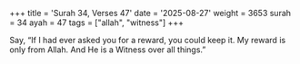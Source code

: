 +++
title = 'Surah 34, Verses 47'
date = '2025-08-27'
weight = 3653
surah = 34
ayah = 47
tags = ["allah", "witness"]
+++

Say, “If I had ever asked you for a reward, you could keep it. My reward is only from Allah. And He is a Witness over all things.”